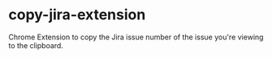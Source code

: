 # copy-jira-extension
Chrome Extension to copy the Jira issue number of the issue you're viewing to the clipboard.
